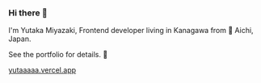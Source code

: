 ### Hi there 👋

I'm Yutaka Miyazaki, Frontend developer living in Kanagawa from 🏯 Aichi, Japan.

See the portfolio for details. 🌸

[yutaaaaa.vercel.app](https://yutaaaaa.vercel.app/)
